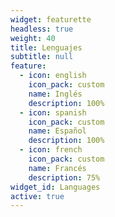 ```yaml
---
widget: featurette
headless: true
weight: 40
title: Lenguajes
subtitle: null
feature:
  - icon: english
    icon_pack: custom
    name: Inglés
    description: 100%
  - icon: spanish
    icon_pack: custom
    name: Español
    description: 100%
  - icon: french
    icon_pack: custom
    name: Francés
    description: 75%
widget_id: Languages
active: true
---
```

